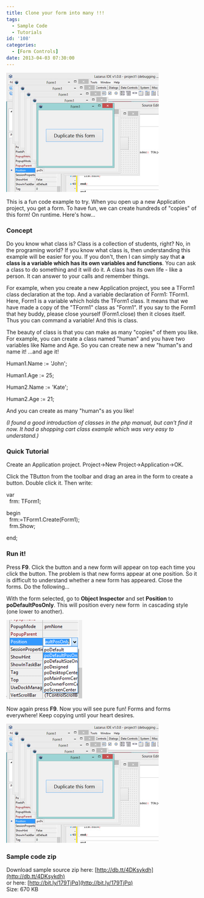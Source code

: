 ```yaml
---
title: Clone your form into many !!!
tags:
  - Sample Code
  - Tutorials
id: '108'
categories:
  - [Form Controls]
date: 2013-04-03 07:30:00
---
```


![](clone-your-form-into-many/duplicate-form-lazarus.jpg)

This is a fun code example to try. When you open up a new Application project, you get a form. To have fun, we can create hundreds of "copies" of this form! On runtime. Here's how...
<!-- more -->
  

### Concept 

Do you know what class is? Class is a collection of students, right? No, in the programing world? If you know what class is, then understanding this example will be easier for you. If you don't, then I can simply say that **a class is a variable which has its own variables and functions**. You can ask a class to do something and it will do it. A class has its own life - like a person. It can answer to your calls and remember things.  
  
For example, when you create a new Application project, you see a TForm1 class declaration at the top. And a variable declaration of Form1: TForm1. Here, Form1 is a variable which holds the TForm1 class. It means that we have made a copy of the "TForm1" class as "Form1". If you say to the Form1 that hey buddy, please close yourself (Form1.close) then it closes itself. Thus you can command a variable! And this is class.  
  
The beauty of class is that you can make as many "copies" of them you like. For example, you can create a class named "human" and you have two variables like Name and Age. So you can create new a new "human"s and name it! ...and age it!  
  

Human1.Name := 'John';  
  
Human1.Age := 25;  
  
  
  
Human2.Name := 'Kate';  
  
Human2.Age := 21;

  
And you can create as many "human"s as you like!  
  
_(I found a good introduction of classes in the php manual, but can't find it now. It had a shopping cart class example which was very easy to understand.)_  

### Quick Tutorial

Create an Application project. Project->New Project->Application->OK.  
  
  
Click the TButton from the toolbar and drag an area in the form to create a button. Double click it. Then write:  
  

var  
  frm: TForm1;  
  
begin  
  frm:=TForm1.Create(Form1);  
  frm.Show;  
  
end;

  

### Run it!

  
Press **F9**. Click the button and a new form will appear on top each time you click the button. The problem is that new forms appear at one position. So it is difficult to understand whether a new form has appeared. Close the forms. Do the following...  
  
With the form selected, go to **Object Inspector** and set **Position** to **poDefaultPosOnly**. This will position every new form  in cascading style (one lower to another).  
  

![](clone-your-form-into-many/properties.gif)

  
Now again press **F9**. Now you will see pure fun! Forms and forms everywhere! Keep copying until your heart desires.  
  

![](clone-your-form-into-many/duplicate-form-lazarus.jpg)

  

### Sample code zip

Download sample source zip here: [http://db.tt/4DKsykdh](http://db.tt/4DKsykdh)  
or here: [http://bit.ly/179TjPq](http://bit.ly/179TjPq)  
Size: 670 KB